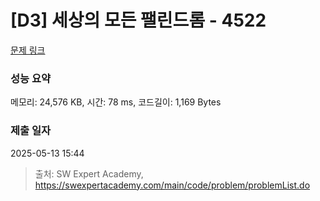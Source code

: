 # [D3] 세상의 모든 팰린드롬 - 4522 

[문제 링크](https://swexpertacademy.com/main/code/problem/problemDetail.do?contestProbId=AWO6Oao6N4QDFAWw) 

### 성능 요약

메모리: 24,576 KB, 시간: 78 ms, 코드길이: 1,169 Bytes

### 제출 일자

2025-05-13 15:44



> 출처: SW Expert Academy, https://swexpertacademy.com/main/code/problem/problemList.do